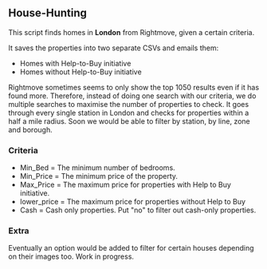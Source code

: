## House-Hunting

This script finds homes in **London** from Rightmove, given a certain criteria.

It saves the properties into two separate CSVs and emails them: 
* Homes with Help-to-Buy initiative
* Homes without Help-to-Buy initiative

Rightmove sometimes seems to only show the top 1050 results even if it has found more. Therefore, instead of doing one search with our criteria, we do multiple searches to maximise the number of properties to check. It goes through every single station in London and checks for properties within a half a mile radius. Soon we would be able to filter by station, by line, zone and borough. 

### Criteria

* Min_Bed = The minimum number of bedrooms.
* Min_Price = The minimum price of the property.
* Max_Price = The maximum price for properties with Help to Buy initiative.
* lower_price = The maximum price for properties without Help to Buy
* Cash = Cash only properties. Put "no" to filter out cash-only properties.

### Extra

Eventually an option would be added to filter for certain houses depending on their images too. Work in progress.




